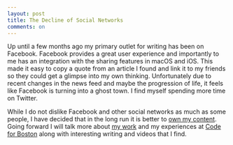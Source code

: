 ```yaml
---
layout: post
title: The Decline of Social Networks
comments: on
---
```

Up until a few months ago my primary outlet for writing has been on Facebook. Facebook provides a great user experience and importantly to me has an integration with the sharing features in macOS and iOS. This made it easy to copy a quote from an article I found and link it to my friends so they could get a glimpse into my own thinking. Unfortunately due to recent changes in the news feed and maybe the progression of life, it feels like Facebook is turning into a ghost town. I find myself spending more time on Twitter.

While I do not dislike Facebook and other social networks as much as some people, I have decided that in the long run it is better to [own my content](http://avc.com/2018/01/owning-yourself/). Going forward I will talk more about [my work](http://www.mapc.org/) and my experiences at [Code for Boston](http://www.codeforboston.org/) along with interesting writing and videos that I find.
